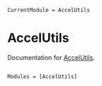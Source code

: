 ```@meta
CurrentModule = AccelUtils
```

# AccelUtils

Documentation for [AccelUtils](https://github.com/bmad-sim/AccelUtils.jl).

```@index
```

```@autodocs
Modules = [AccelUtils]
```
